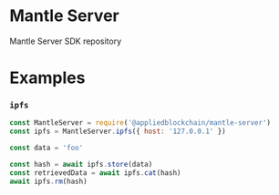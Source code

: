 # Mantle Server

Mantle Server SDK repository

# Examples

### `ipfs`

```js
const MantleServer = require('@appliedblockchain/mantle-server')
const ipfs = MantleServer.ipfs({ host: '127.0.0.1' })

const data = 'foo'

const hash = await ipfs.store(data)
const retrievedData = await ipfs.cat(hash)
await ipfs.rm(hash)
```